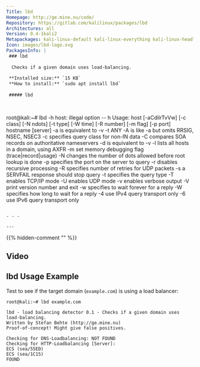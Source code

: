 ```yaml
---
Title: lbd
Homepage: http://ge.mine.nu/code/
Repository: https://gitlab.com/kalilinux/packages/lbd
Architectures: all
Version: 0.4-1kali2
Metapackages: kali-linux-default kali-linux-everything kali-linux-headless kali-linux-large kali-tools-information-gathering kali-tools-web 
Icon: images/lbd-logo.svg
PackagesInfo: |
 ### lbd
 
  Checks if a given domain uses load-balancing.
 
 **Installed size:** `15 KB`  
 **How to install:** `sudo apt install lbd`  
 
 ##### lbd
 
 
 ```
 root@kali:~# lbd -h
 host: illegal option -- h
 Usage: host [-aCdilrTvVw] [-c class] [-N ndots] [-t type] [-W time]
             [-R number] [-m flag] [-p port] hostname [server]
        -a is equivalent to -v -t ANY
        -A is like -a but omits RRSIG, NSEC, NSEC3
        -c specifies query class for non-IN data
        -C compares SOA records on authoritative nameservers
        -d is equivalent to -v
        -l lists all hosts in a domain, using AXFR
        -m set memory debugging flag (trace|record|usage)
        -N changes the number of dots allowed before root lookup is done
        -p specifies the port on the server to query
        -r disables recursive processing
        -R specifies number of retries for UDP packets
        -s a SERVFAIL response should stop query
        -t specifies the query type
        -T enables TCP/IP mode
        -U enables UDP mode
        -v enables verbose output
        -V print version number and exit
        -w specifies to wait forever for a reply
        -W specifies how long to wait for a reply
        -4 use IPv4 query transport only
        -6 use IPv6 query transport only
 ```
 
 - - -
 
---
```

{{% hidden-comment "<!--Do not edit anything above this line-->" %}}

## Video

<script id="asciicast-32257" src="https://asciinema.org/a/32257.js" async type="text/javascript"></script>

## lbd Usage Example

Test to see if the target domain (`example.com`) is using a load balancer:

```
root@kali:~# lbd example.com

lbd - load balancing detector 0.1 - Checks if a given domain uses load-balancing.
Written by Stefan Behte (http://ge.mine.nu)
Proof-of-concept! Might give false positives.

Checking for DNS-Loadbalancing: NOT FOUND
Checking for HTTP-Loadbalancing [Server]:
ECS (sea/55ED)
ECS (sea/1C15)
FOUND
```
